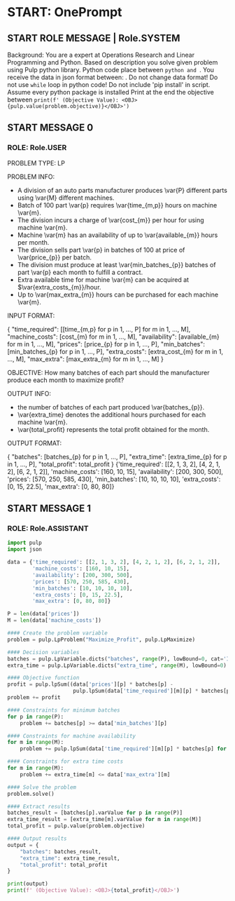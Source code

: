 # START: OnePrompt 
## START ROLE MESSAGE | Role.SYSTEM 
Background: You are a expert at Operations Research and Linear Programming and Python. Based on description you solve given problem using Pulp python library. Python code place between ```python and ```. You receive the data in json format between: <DATA></DATA>. Do not change data format! Do not use `while` loop in python code! Do not include 'pip install' in script. Assume every python package is installed Print at the end the objective between <OBJ></OBJ> `print(f' (Objective Value): <OBJ>{pulp.value(problem.objective)}</OBJ>')`  
## START MESSAGE 0 
### ROLE: Role.USER
<DESCRIPTION>
PROBLEM TYPE: LP

PROBLEM INFO:

- A division of an auto parts manufacturer produces \var{P} different parts using \var{M} different machines.
- Batch of 100 part \var{p} requires \var{time_{m,p}} hours on machine \var{m}.
- The division incurs a charge of \var{cost_{m}} per hour for using machine \var{m}.
- Machine \var{m} has an availability of up to \var{available_{m}} hours per month.
- The division sells part \var{p} in batches of 100 at price of \var{price_{p}} per batch.
- The division must produce at least \var{min_batches_{p}} batches of part \var{p} each month to fulfill a contract.
- Extra available time for machine \var{m} can be acquired at $\var{extra_costs_{m}}/hour. 
- Up to \var{max_extra_{m}} hours can be purchased for each machine \var{m}.

INPUT FORMAT: 

{
    "time_required": [[time_{m,p} for p in 1, ..., P] for m in 1, ..., M],
    "machine_costs": [cost_{m} for m in 1, ..., M],
    "availability": [available_{m} for m in 1, ..., M],
    "prices": [price_{p} for p in 1, ..., P],
    "min_batches": [min_batches_{p} for p in 1, ..., P],
    "extra_costs": [extra_cost_{m} for m in 1, ..., M],
    "max_extra": [max_extra_{m} for m in 1, ..., M]
}

OBJECTIVE: How many batches of each part should the manufacturer produce each month to maximize profit?

OUTPUT INFO:

- the number of batches of each part produced \var{batches_{p}}.
- \var{extra_time} denotes the additional hours purchased for each machine \var{m}.
- \var{total_profit} represents the total profit obtained for the month.

OUTPUT FORMAT:

{
    "batches": [batches_{p} for p in 1, ..., P],
    "extra_time": [extra_time_{p} for p in 1, ..., P],
    "total_profit": total_profit
}
</DESCRIPTION>
<DATA>
{'time_required': [[2, 1, 3, 2], [4, 2, 1, 2], [6, 2, 1, 2]], 'machine_costs': [160, 10, 15], 'availability': [200, 300, 500], 'prices': [570, 250, 585, 430], 'min_batches': [10, 10, 10, 10], 'extra_costs': [0, 15, 22.5], 'max_extra': [0, 80, 80]}</DATA>


## START MESSAGE 1 
### ROLE: Role.ASSISTANT
```python
import pulp
import json

data = {'time_required': [[2, 1, 3, 2], [4, 2, 1, 2], [6, 2, 1, 2]], 
        'machine_costs': [160, 10, 15], 
        'availability': [200, 300, 500], 
        'prices': [570, 250, 585, 430], 
        'min_batches': [10, 10, 10, 10], 
        'extra_costs': [0, 15, 22.5], 
        'max_extra': [0, 80, 80]}

P = len(data['prices'])
M = len(data['machine_costs'])

#### Create the problem variable
problem = pulp.LpProblem("Maximize_Profit", pulp.LpMaximize)

#### Decision variables
batches = pulp.LpVariable.dicts("batches", range(P), lowBound=0, cat='Integer')
extra_time = pulp.LpVariable.dicts("extra_time", range(M), lowBound=0)

#### Objective function
profit = pulp.lpSum((data['prices'][p] * batches[p] - 
                     pulp.lpSum(data['time_required'][m][p] * batches[p] * data['machine_costs'][m] for m in range(M)) for p in range(P)))
problem += profit

#### Constraints for minimum batches
for p in range(P):
    problem += batches[p] >= data['min_batches'][p]

#### Constraints for machine availability
for m in range(M):
    problem += pulp.lpSum(data['time_required'][m][p] * batches[p] for p in range(P)) + extra_time[m] <= data['availability'][m] + data['max_extra'][m]

#### Constraints for extra time costs
for m in range(M):
    problem += extra_time[m] <= data['max_extra'][m]

#### Solve the problem
problem.solve()

#### Extract results
batches_result = [batches[p].varValue for p in range(P)]
extra_time_result = [extra_time[m].varValue for m in range(M)]
total_profit = pulp.value(problem.objective)

#### Output results
output = {
    "batches": batches_result,
    "extra_time": extra_time_result,
    "total_profit": total_profit
}

print(output)
print(f' (Objective Value): <OBJ>{total_profit}</OBJ>')
```

